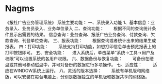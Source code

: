 # Nagms
 《报社广告业务管理系统》 系统主要功能： 一、系统录入功能 1、基本信息：业务录入、业务员录入、业务单位录入  二、查询功能：   　　根据不同的查询统计条件显示出需要的结果。     信息查询：业务查询、报纸广告业务查询、付款查询、欠款查询、刊登单位查询。               三、报表功能：   　　根据查询或者统计出来的结果生成报表。   四：打印功能：   　　系统支持打印功能，如想打印信息单击预览报表上的打印按钮即可。   五、安全功能：   　         进入系统后，单击菜单“系统→工具→用户及权限”可以设置系统的各用户权限。    六、数据备份与恢复功能：   　　可备份在硬盘或其他可移动磁盘中，并可对备份的数据进行多项操作。     七、适应性：   　　        适应在WINDOW系统上运行。    八、灵活的版本选择：     　　系统有单机版和网络版，可以安装在每台电脑上，分别是数据独立的单机版和数据共享的网络版。
